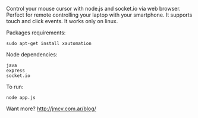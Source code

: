 Control your mouse cursor with node.js and socket.io via web browser. 
Perfect for remote controlling your laptop with your smartphone. 
It supports touch and click events. It works only on linux.

Packages requirements:

	sudo apt-get install xautomation

Node dependencies: 

	java
	express
	socket.io

To run:

	node app.js

Want more?
http://jmcv.com.ar/blog/
